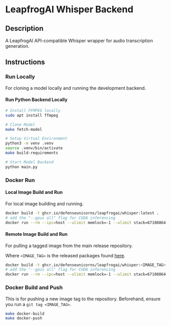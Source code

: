 # LeapfrogAI Whisper Backend

## Description

A LeapfrogAI API-compatible Whisper wrapper for audio transcription generation.

## Instructions

### Run Locally

For cloning a model locally and running the development backend.

#### Run Python Backend Locally

```bash
# Install FFMPEG locally
sudo apt install ffmpeg

# Clone Model
make fetch-model

# Setup Virtual Environment
python3 -m venv .venv
source .venv/bin/activate
make build-requirements

# Start Model Backend
python main.py
```

### Docker Run

#### Local Image Build and Run

For local image building and running.

```bash
docker build -t ghcr.io/defenseunicorns/leapfrogai/whisper:latest .
# add the "--gpus all" flag for CUDA inferencing
docker run --rm --ipc=host --ulimit memlock=-1 --ulimit stack=67108864 -p 50051:50051 -d --name whisper ghcr.io/defenseunicorns/leapfrogai/whisper:latest
```

#### Remote Image Build and Run

For pulling a tagged image from the main release repository.

Where `<IMAGE_TAG>` is the released packages found [here](https://github.com/orgs/defenseunicorns/packages/container/package/leapfrogai%2Fwhisper).

```bash
docker build -t ghcr.io/defenseunicorns/leapfrogai/whisper:<IMAGE_TAG> .
# add the "--gpus all" flag for CUDA inferencing
docker run --rm --ipc=host --ulimit memlock=-1 --ulimit stack=67108864 -p 50051:50051 -d --name whisper ghcr.io/defenseunicorns/leapfrogai/whisper:<IMAGE_TAG>
```

### Docker Build and Push

This is for pushing a new image tag to the repository. Beforehand, ensure you run a `git tag <IMAGE_TAG>`.

```bash
make docker-build
make docker-push
```
